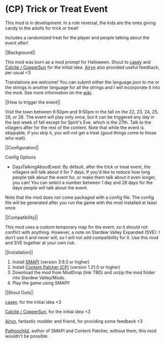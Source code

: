 # (CP) Trick or Treat Event

This mod is in development. In a role reversal, the kids are the ones giving candy to the adults for trick or treat!

Includes a randomized treat for the player and people talking about the event after!

||Background||

This mod was born as a mod prompt for Halloween. Shout to <a href="https://www.nexusmods.com/stardewvalley/users/34250790?tab=user+files">casey</a> and <a href="https://www.nexusmods.com/stardewvalley/users/114762643?tab=user+files">Calcite / CopperSun</a> for the initial idea. <a href="https://www.nexusmods.com/stardewvalley/users/70148453?tab=user+files">Airyn</a> also provided useful feedback, per usual <3

Translations are welcome! You can submit either the language.json to me or the strings in another language for all the strings and I will incorporate it into the mod. See more information on the <a href="https://stardewvalleywiki.com/Modding:Translations">wiki</a>.


||How to trigger the event||

Visit the town between 6:50pm and 9:50pm in the fall on the 22, 23, 24, 25, 26, or 28. The event will play only once, but it can be triggered any day in the last week of fall except for Spirit's Eve, which is the 27th. Talk to the villagers after for the rest of the content. Note that while the event is skippable, if you skip it, you will not get a treat (good things come to those who wait).


||Configuration||

Config Options

* DaysTalkingAboutEvent: By default, after the trick or treat event, the villagers will talk about it for 7 days. If you'd like to reduce how long people talk about the event for, or make them talk about it even longer, you can! You can select a number between 1 day and 28 days for the days people will talk about the event.

Note that the mod does not come packaged with a config file. The config file will be generated after you run the game with the mod installed at least once. 


||Compatibility||

This mod uses a custom temporary map for the event, so it should not conflict with anything. However, a note on Stardew Valley Expanded (SVE): I don’t use it and never will, so I will not add compatibility for it. Use this mod and SVE together at your own risk.


||Installation||

1. Install <a href="https://www.nexusmods.com/stardewvalley/mods/2400">SMAPI</a> (version 3.9.3 or higher)
2. Install <a href="https://www.nexusmods.com/stardewvalley/mods/1915">Content Patcher (CP)</a> (version 1.21.0 or higher)
3. Download the mod from ModDrop (link TBD) and unzip the mod folder into Stardew Valley/Mods.
4. Play the game using SMAPI!


||Shout Outs||

<a href="https://www.nexusmods.com/stardewvalley/users/34250790?tab=user+files">casey</a>, for the initial idea <3

<a href ="https://www.nexusmods.com/stardewvalley/users/114762643?tab=user+files">Calcite / CopperSun</a>, for the initial idea <3

<a href="https://www.moddrop.com/stardew-valley/profile/182160/mods">Airyn</a>, fantastic modder and friend, for providing some feedback <3

<a href="https://www.nexusmods.com/stardewvalley/users/1552317?tab=user+files">Pathoschild</a>, author of SMAPI and Content Patcher, without them, this mod wouldn't be possible.